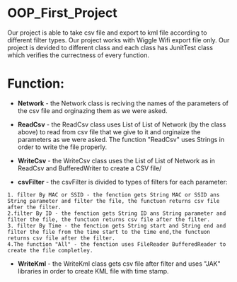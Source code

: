 # OOP_First_Project
Our project is able to take csv file and export to kml file according to different filter types.
Our project works with Wiggle Wifi export file only.
Our project is devided to different class and each class has JunitTest class which verifies the currectness of every function.



# Function:
   * **Network** - the Network class is reciving the names of the parameters of the csv file and orginazing them as we were asked.

   * **ReadCsv** - the ReadCsv class uses List of List of Network (by the class above) to read from csv file that we give to it and orginaize the parameters as we were asked. The function "ReadCsv" uses Strings in order to write the file properly.

   * **WriteCsv** - the WriteCsv class uses the List of List of Network as in ReadCsv and BufferedWriter to create a CSV file/

   * **csvFilter** - the csvFilter is divided to types of filters for each parameter:
   ```
1. filter By MAC or SSID - the fenction gets String MAC or SSID ans String parameter and filter the file, the functuon returns csv file after the filter.
2.filter By ID - the fenction gets String ID ans String parameter and filter the file, the functuon returns csv file after the filter.
3. filter By Time - the fenction gets String start and String end and filter the file from the time start to the time end,the functuon returns csv file after the filter.            
4.The function "All" - the fenction uses FileReader BufferedReader to create the file completley.
```
   * **WriteKml** - the WriteKml class gets csv file after filter and uses "JAK" libraries in order to create KML file with time stamp. 


